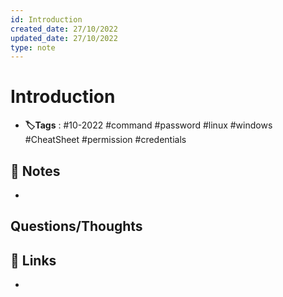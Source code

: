```yaml
---
id: Introduction
created_date: 27/10/2022
updated_date: 27/10/2022
type: note
---
```


#  Introduction
- **🏷️Tags** :  #10-2022 #command #password #linux #windows #CheatSheet #permission #credentials 

## 📝 Notes
- 


## Questions/Thoughts


## 🔗 Links
- 